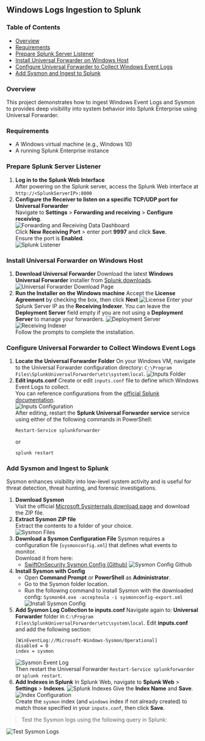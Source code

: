 ## Windows Logs Ingestion to Splunk
### Table of Contents
- [Overview](#overview)  
- [Requirements](#requirements)  
- [Prepare Splunk Server Listener](#prepare-splunk-server-listener)  
- [Install Universal Forwarder on Windows Host](#install-universal-forwarder-on-windows-host)  
- [Configure Universal Forwarder to Collect Windows Event Logs](#configure-universal-forwarder-to-collect-windows-event-logs)
- [Add Sysmon and Ingest to Splunk](#add-sysmon-and-ingest-to-splunk)
  
### Overview
This project demonstrates how to ingest Windows Event Logs and Sysmon to provides deep visibility into system behavior into Splunk Enterprise using Universal Forwarder.

### Requirements
- A Windows virtual machine (e.g., Windows 10)
- A running Splunk Enterprise instance

### Prepare Splunk Server Listener
1. **Log in to the Splunk Web Interface**  
   After powering on the Splunk server, access the Splunk Web interface at `http://<SplunkServerIP>:8000`  
2. **Configure the Receiver to listen on a specific TCP/UDP port for Universal Forwarder**  
   Navigate to **Settings** > **Forwarding and receiving** > **Configure receiving**.  
   ![Forwarding and Receiving Data Dashboard](images/forward-receive.png)  
   Click **New Receiving Port** > enter port **9997** and click **Save**.  
   Ensure the port is **Enabled**.  
   ![Splunk Listener](images/splunk-listener.png)

### Install Universal Forwarder on Windows Host
1. **Download Universal Forwarder**
   Download the latest **Windows Universal Forwarder** installer from [Splunk downloads](https://www.splunk.com/en_us/download/universal-forwarder.html).
   ![Universal Forwarder Download Page](images/universal-forwarder-download-page.png)
2. **Run the Installer on the Windows machine**
   Accept the **License Agreement** by checking the box, then click **Next**
   ![License](images/license.png)
   Enter your Splunk Server IP as the **Receiving Indexer**. You can leave the **Deployment Server** field empty if you are not using a **Deployment Server** to manage your forwarders.
   ![Deployment Server](images/deployment.png)  
   ![Receiving Indexer](images/receiving.png)  
   Follow the prompts to complete the installation.

### Configure Universal Forwarder to Collect Windows Event Logs
1. **Locate the Universal Forwarder Folder**
   On your Windows VM, navigate to the Universal Forwarder configuration directory: `C:\Program Files\SplunkUniversalForwarder\etc\system\local`.
   ![Inputs Folder](images/inputs.png)
2. **Edit inputs.conf**
   Create or edit `inputs.conf` file to define which Windows Event Logs to collect.  
   You can reference configurations from the [official Splunk documentation](https://lantern.splunk.com/Security/Product_Tips/Enterprise_Security/Configuring_Windows_event_logs_for_Enterprise_Security_use).  
   ![Inputs Configuration](images/inputs-conf.png)  
   After editing, restart the **Splunk Universal Forwarder service** service using either of the following commands in PowerShell:  
   ```
   Restart-Service splunkforwarder
   ```
   or
   ```
   splunk restart
   ```  

### Add Sysmon and Ingest to Splunk
Sysmon enhances visibility into low-level system activity and is useful for threat detection, threat hunting, and forensic investigations.  
1. **Download Sysmon**  
   Visit the official [Microsoft Sysinternals download page](https://learn.microsoft.com/en-us/sysinternals/downloads/sysmon) and download the ZIP file.  
2. **Extract Sysmon ZIP file**  
   Extract the contents to a folder of your choice.  
   ![Sysmon Files](images/sysmon-files.png)
3. **Download a Sysmon Configuration File**
   Sysmon requires a configuration file (`sysmonconfig.xml`) that defines what events to monitor.  
   Download it from here:
   - [SwiftOnSecurity Sysmon Config (Github)](https://github.com/SwiftOnSecurity/sysmon-config)
   ![Sysmon Config Github](images/sysmon-config-github.png)  
4. **Install Sysmon with Config**
   - Open **Command Prompt** or **PowerShell** as **Administrator**.
   - Go to the Sysmon folder location.
   - Run the following command to install Sysmon with the downloaded config:
     `Sysmon64.exe -accepteula -i sysmonconfig-export.xml`
     ![Install Sysmon Config](images/install-sysmon-config.png)  
5. **Add Sysmon Log Collection to inputs.conf**
   Navigate again to: **Universal Forwarder** folder in `C:\Program Files\SplunkUniversalForwarder\etc\system\local`.
   Edit **inputs.conf** and add the following section:  
   ```
   [WinEventLog://Microsoft-Windows-Sysmon/Operational]
   disabled = 0
   index = sysmon
   ```
   ![Sysmon Event Log](images/sysmon-input.png)  
   Then restart the Universal Forwarder `Restart-Service splunkforwarder` or `splunk restart`.
6. **Add Indexes in Splunk**
   In Splunk Web, navigate to **Splunk Web** > **Settings** > **Indexes**.
   ![Splunk Indexes](images/indexes.png)
   Give the **Index Name** and **Save**.  
   ![Index Configuration](images/index-conf.png)  
   Create the `sysmon` index (and `windows` index if not already created) to match those specified in your `inputs.conf`, then click **Save**.  

> Test the Sysmon logs using the following query in Splunk:
  
![Test Sysmon Logs](images/sysmon-logs.png)

